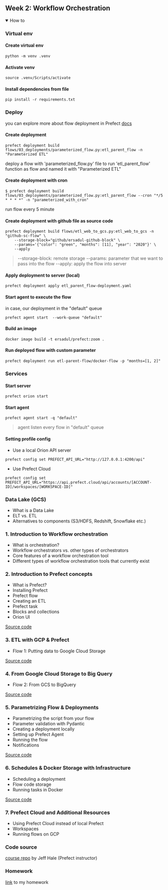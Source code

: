 ## Week 2: Workflow Orchestration

<details open>
<summary>How to</summary>

### Virtual env
#### Create virtual env
```
python -m venv .venv
```
#### Activate venv
```
source .venv/Scripts/activate
```
#### Install dependencies from file
```
pip install -r requirements.txt
```

### Deploy
you can explore more about flow deployment in Prefect [docs](https://docs.prefect.io/concepts/deployments/)

#### Create deployment
```
prefect deployment build flows/03_deployments/parameterized_flow.py:etl_parent_flow -n "Parameterized ETL"
```
deploy a flow with 'parameterized_flow.py' file to run 'etl_parent_flow' function as flow and named it with "Parameterized ETL"  
#### Create deployment with cron
```
$ prefect deployment build flows/03_deployments/parameterized_flow.py:etl_parent_flow --cron "*/5 * * * *" -n "parameterized_with_cron"
```  
run flow every 5 minute  
#### Create deployment with github file as source code
```
prefect deployment build flows/etl_web_to_gcs.py:etl_web_to_gcs -n "github-sc-flow" \
    --storage-block="github/ersadul-github-block" \
    --params='{"color": "green", "months": [11], "year": "2020"}' \
    --apply
```
> --storage-block: remote storage
> --params: parameter that we want to pass into the flow
> --apply: apply the flow into server
#### Apply deployment to server (local)
```
prefect deployment apply etl_parent_flow-deployment.yaml
```  
#### Start agent to execute the flow 
in case, our deployment in the "default" queue
```
prefect agent start  --work-queue "default"
```
#### Build an image
```
docker image build -t ersadul/prefect:zoom .
```
#### Run deployed flow with custom parameter
```
prefect deployment run etl-parent-flow/docker-flow -p "months=[1, 2]"
```

### Services
#### Start server
```
prefect orion start
```
#### Start agent
```
prefect agent start -q "default"
```
> agent listen every flow in "default" queue

#### Setting profile config

* Use a local Orion API server
```
prefect config set PREFECT_API_URL="http://127.0.0.1:4200/api"
```
* Use Prefect Cloud
```
prefect config set PREFECT_API_URL="https://api.prefect.cloud/api/accounts/[ACCOUNT-ID]/workspaces/[WORKSPACE-ID]"
```

</details>

### Data Lake (GCS)

* What is a Data Lake
* ELT vs. ETL
* Alternatives to components (S3/HDFS, Redshift, Snowflake etc.)

### 1. Introduction to Workflow orchestration

* What is orchestration?
* Workflow orchestrators vs. other types of orchestrators
* Core features of a workflow orchestration tool
* Different types of workflow orchestration tools that currently exist 


### 2. Introduction to Prefect concepts

* What is Prefect?
* Installing Prefect
* Prefect flow
* Creating an ETL
* Prefect task
* Blocks and collections
* Orion UI

[Source code](flows/01_start/)

### 3. ETL with GCP & Prefect

* Flow 1: Putting data to Google Cloud Storage 

[Source code](flows/02_gcp/etl_web_to_gcs.py)


### 4. From Google Cloud Storage to Big Query

* Flow 2: From GCS to BigQuery

[Source code](flows/02_gcp/etl_gcs_to_bq.py)

### 5. Parametrizing Flow & Deployments 

* Parametrizing the script from your flow
* Parameter validation with Pydantic
* Creating a deployment locally
* Setting up Prefect Agent
* Running the flow
* Notifications

[Source code](flows/03_deployments/parameterized_flow.py)

### 6. Schedules & Docker Storage with Infrastructure

* Scheduling a deployment
* Flow code storage
* Running tasks in Docker

[Source code](flows/03_deployments/docker_deploy.py)

### 7. Prefect Cloud and Additional Resources 


* Using Prefect Cloud instead of local Prefect
* Workspaces
* Running flows on GCP


### Code source
[course repo](https://github.com/discdiver/prefect-zoomcamp) by Jeff Hale (Prefect instructor)

### Homework
[link](../homework/week_2/homework.md) to my homework
